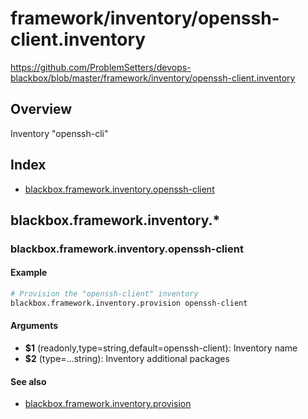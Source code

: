# framework/inventory/openssh-client.inventory

https://github.com/ProblemSetters/devops-blackbox/blob/master/framework/inventory/openssh-client.inventory

## Overview

Inventory "openssh-cli"

## Index

* [blackbox.framework.inventory.openssh-client](#blackboxframeworkinventoryopenssh-client)

## blackbox.framework.inventory.*

### blackbox.framework.inventory.openssh-client

#### Example

```bash
# Provision the "openssh-client" inventory
blackbox.framework.inventory.provision openssh-client
```

#### Arguments

* **$1** (readonly,type=string,default=openssh-client): Inventory name
* **$2** (type=...string): Inventory additional packages

#### See also

* [blackbox.framework.inventory.provision](#blackboxframeworkinventoryprovision)

